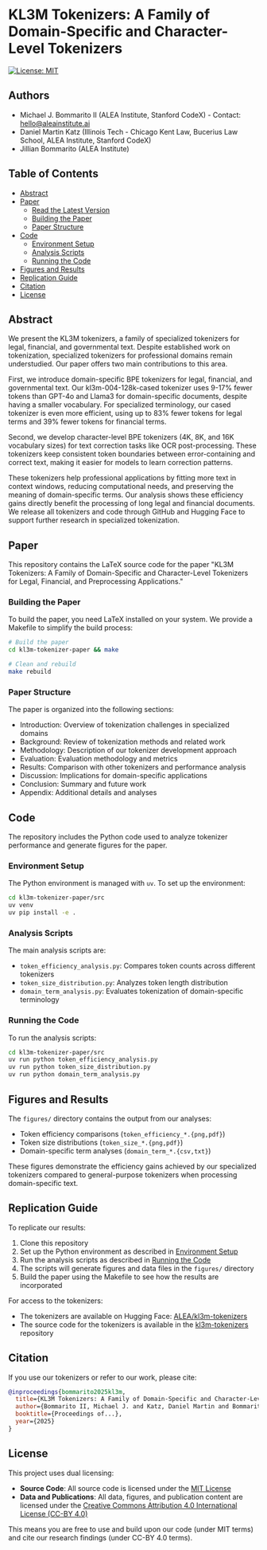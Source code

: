 # KL3M Tokenizers: A Family of Domain-Specific and Character-Level Tokenizers

[![License: MIT](https://img.shields.io/badge/License-MIT-yellow.svg)](https://opensource.org/licenses/MIT)

## Authors

- Michael J. Bommarito II (ALEA Institute, Stanford CodeX) - Contact: hello@aleainstitute.ai
- Daniel Martin Katz (Illinois Tech - Chicago Kent Law, Bucerius Law School, ALEA Institute, Stanford CodeX)
- Jillian Bommarito (ALEA Institute)

## Table of Contents

- [Abstract](#abstract)
- [Paper](#paper)
  - [Read the Latest Version](main.pdf)
  - [Building the Paper](#building-the-paper)
  - [Paper Structure](#paper-structure)
- [Code](#code)
  - [Environment Setup](#environment-setup)
  - [Analysis Scripts](#analysis-scripts)
  - [Running the Code](#running-the-code)
- [Figures and Results](#figures-and-results)
- [Replication Guide](#replication-guide)
- [Citation](#citation)
- [License](#license)

## Abstract

We present the KL3M tokenizers, a family of specialized tokenizers for legal, financial, and governmental text. Despite established work on tokenization, specialized tokenizers for professional domains remain understudied. Our paper offers two main contributions to this area.

First, we introduce domain-specific BPE tokenizers for legal, financial, and governmental text. Our kl3m-004-128k-cased tokenizer uses 9-17% fewer tokens than GPT-4o and Llama3 for domain-specific documents, despite having a smaller vocabulary. For specialized terminology, our cased tokenizer is even more efficient, using up to 83% fewer tokens for legal terms and 39% fewer tokens for financial terms.

Second, we develop character-level BPE tokenizers (4K, 8K, and 16K vocabulary sizes) for text correction tasks like OCR post-processing. These tokenizers keep consistent token boundaries between error-containing and correct text, making it easier for models to learn correction patterns.

These tokenizers help professional applications by fitting more text in context windows, reducing computational needs, and preserving the meaning of domain-specific terms. Our analysis shows these efficiency gains directly benefit the processing of long legal and financial documents. We release all tokenizers and code through GitHub and Hugging Face to support further research in specialized tokenization.

## Paper

This repository contains the LaTeX source code for the paper "KL3M Tokenizers: A Family of Domain-Specific and Character-Level Tokenizers for Legal, Financial, and Preprocessing Applications."

### Building the Paper

To build the paper, you need LaTeX installed on your system. We provide a Makefile to simplify the build process:

```bash
# Build the paper
cd kl3m-tokenizer-paper && make

# Clean and rebuild
make rebuild
```

### Paper Structure

The paper is organized into the following sections:

- Introduction: Overview of tokenization challenges in specialized domains
- Background: Review of tokenization methods and related work
- Methodology: Description of our tokenizer development approach
- Evaluation: Evaluation methodology and metrics
- Results: Comparison with other tokenizers and performance analysis
- Discussion: Implications for domain-specific applications
- Conclusion: Summary and future work
- Appendix: Additional details and analyses

## Code

The repository includes the Python code used to analyze tokenizer performance and generate figures for the paper.

### Environment Setup

The Python environment is managed with `uv`. To set up the environment:

```bash
cd kl3m-tokenizer-paper/src
uv venv
uv pip install -e .
```

### Analysis Scripts

The main analysis scripts are:

- `token_efficiency_analysis.py`: Compares token counts across different tokenizers
- `token_size_distribution.py`: Analyzes token length distribution
- `domain_term_analysis.py`: Evaluates tokenization of domain-specific terminology

### Running the Code

To run the analysis scripts:

```bash
cd kl3m-tokenizer-paper/src
uv run python token_efficiency_analysis.py
uv run python token_size_distribution.py
uv run python domain_term_analysis.py
```

## Figures and Results

The `figures/` directory contains the output from our analyses:

- Token efficiency comparisons (`token_efficiency_*.{png,pdf}`)
- Token size distributions (`token_size_*.{png,pdf}`)
- Domain-specific term analyses (`domain_term_*.{csv,txt}`)

These figures demonstrate the efficiency gains achieved by our specialized tokenizers compared to general-purpose tokenizers when processing domain-specific text.

## Replication Guide

To replicate our results:

1. Clone this repository
2. Set up the Python environment as described in [Environment Setup](#environment-setup)
3. Run the analysis scripts as described in [Running the Code](#running-the-code)
4. The scripts will generate figures and data files in the `figures/` directory
5. Build the paper using the Makefile to see how the results are incorporated

For access to the tokenizers:
- The tokenizers are available on Hugging Face: [ALEA/kl3m-tokenizers](https://huggingface.co/ALEA)
- The source code for the tokenizers is available in the [kl3m-tokenizers](https://github.com/aleainstitute/kl3m-tokenizers) repository

## Citation

If you use our tokenizers or refer to our work, please cite:

```bibtex
@inproceedings{bommarito2025kl3m,
  title={KL3M Tokenizers: A Family of Domain-Specific and Character-Level Tokenizers for Legal, Financial, and Preprocessing Applications},
  author={Bommarito II, Michael J. and Katz, Daniel Martin and Bommarito, Jillian},
  booktitle={Proceedings of...},
  year={2025}
}
```

## License

This project uses dual licensing:

- **Source Code**: All source code is licensed under the [MIT License](https://opensource.org/licenses/MIT)
- **Data and Publications**: All data, figures, and publication content are licensed under the [Creative Commons Attribution 4.0 International License (CC-BY 4.0)](https://creativecommons.org/licenses/by/4.0/)

This means you are free to use and build upon our code (under MIT terms) and cite our research findings (under CC-BY 4.0 terms).